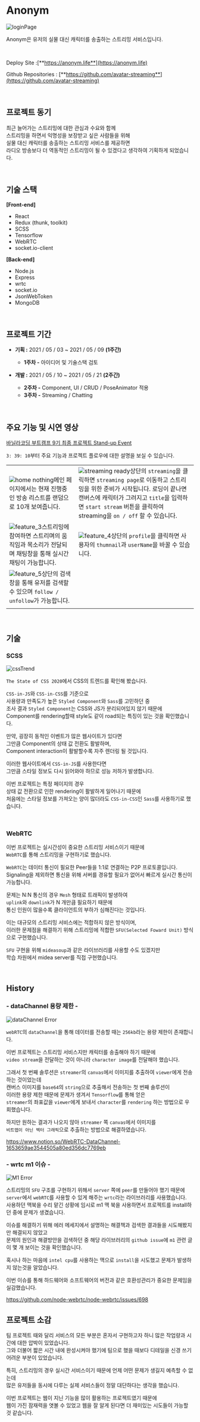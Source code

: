 # Anonym
![loginPage](public/assets/README_assets/loginPage.png)

Anonym은 유저의 실물 대신 캐릭터를 송출하는 스트리밍 서비스입니다.

</br>

Deploy Site :[**https://anonym.life**](https://anonym.life)

Github Repositories : [**https://github.com/avatar-streaming**](https://github.com/avatar-streaming)

</br>

## 프로젝트 동기
최근 늘어가는 스트리밍에 대한 관심과 수요와 함께\
스트리밍을 하면서 익명성을 보장받고 싶은 사람들을 위해\
실물 대신 캐릭터를 송출하는 스트리밍 서비스를 제공하면\
라디오 방송보다 더 역동적인 스트리밍이 될 수 있겠다고 생각하여 기획하게 되었습니다.

</br>

## 기술 스택
**[Front-end]**

- React
- Redux (thunk, toolkit)
- SCSS
- Tensorflow
- WebRTC
- socket.io-client

**[Back-end]**

- Node.js
- Express
- wrtc
- socket.io
- JsonWebToken
- MongoDB

</br>

## 프로젝트 기간

- **기획 :** 2021 / 05 / 03 ~ 2021 / 05 / 09 **(1주간)**
    - **1주차 -**  아이디어 및 기술스택 검토

- **개발 :** 2021 / 05 / 10 ~ 2021 / 05 / 21 **(2주간)**
    - **2주차 -** <React> Component, UI / <Server> CRUD / <TensorFlow> PoseAnimator 적용
    - **3주차 -** <WebRTC> Streaming  / <Socket> Chatting

</br>

## 주요 기능 및 시연 영상

[바닐라코딩 부트캠프 9기 최종 프로젝트 Stand-up Event](https://www.youtube.com/watch?v=F8OHnevCS30&t=13148s)

`3: 39: 10`부터 주요 기능과 프로젝트 플로우에 대한 설명을 보실 수 있습니다.





|                                                             |                                                              |
| ------------------------------------------------------------|------------------------------------------------------------- |
|![home nothing](public/assets/README_assets/home_nothing.png)메인 페이지에서는 현재 진행중인 방송 리스트를 랜덤으로 10개 보여줍니다.|![streaming ready](public/assets/README_assets/streaming_ready.png)상단의 `streaming`을 클릭하면 `streaming page`로 이동하고 스트리밍을 위한 준비가 시작됩니다. 로딩이 끝나면 캔버스에 캐릭터가 그려지고 `title`을 입력하면 `start stream` 버튼을 클릭하여 streaming을 `on / off` 할 수 있습니다.|
| ![feature_3](public/assets/README_assets/streaming_now.png)스트리밍에 참여하면 스트리며의 움직임과 목소리가 전달되며 채팅창을 통해 실시간 채팅이 가능합니다.| ![feature_4](public/assets/README_assets/profile.png)상단의 `profile`을 클릭하면 사용자의 `thumnail`과 `userName`을 바꿀 수 있습니다. |
| ![feature_5](public/assets/README_assets/search.png)상단의 검색창을 통해 유저를 검색할 수 있으며 `follow / unfollow`가 가능합니다.
| |



</br>

## 기술

### SCSS
![cssTrend](public/assets/README_assets/cssTrend.png)


`The State of CSS 2020`에서 CSS의 트렌드를 확인해 봤습니다.

`CSS-in-JS`와 `CSS-in-CSS`를 기준으로\
사용량과 만족도가 높은 `Styled Component`와 `Sass`를 고민하던 중\
조사 결과 `Styled Component`는 CSS와 JS가 분리되어있지 않기 때문에\
Component를 rendering할때
style도 같이 road되는 특징이 있는 것을 확인했습니다.

만약, 굉장히 동적인 이벤트가 많은 웹사이트가 있다면\
그만큼 Component의 상태 값 전환도 활발하며,\
Component interaction이 활발할수록 자주 렌더링 될 것입니다.

이러한 웹사이트에서 `CSS-in-JS`를 사용한다면\
그만큼 스타일 정보도 다시 읽어와야 하므로 성능 저하가 발생합니다.

이번 프로젝트는 특정 페이지의 경우\
상태 값 전환으로 인한 rendering이 활발하게 일어나기 때문에\
처음에는 스타일 정보를 가져오는 양이 많더라도 `CSS-in-CSS`인 `Sass`를 사용하기로 했습니다.

</br>

### WebRTC
이번 프로젝트는 실시간성이 중요한 스트리밍 서비스이기 때문에\
`WebRTC`를 통해 스트리밍을 구현하기로 했습니다.

`WebRTC`는 데이터 통신이 필요한 Peer들을 1:1로 연결하는 P2P 프로토콜입니다.\
Signaling을 제외하면 통신을 위해 서버를 경유할 필요가 없어서 빠르게 실시간 통신이 가능합니다.

문제는 N:N 통신의 경우 `Mesh` 형태로 트래픽이 발생하여\
`uplink`와 `downlink`가 N 개만큼 필요하기 때문에\
통신 인원이 많을수록 클라이언트의 부하가 심해진다는 것입니다.

이는 대규모의 스트리밍 서비스에는 적합하지 않은 방식이며,\
이러한 문제점을 해결하기 위해 스트리밍에 적합한 `SFU(Selected Foward Unit)` 방식으로 구현했습니다.

`SFU` 구현을 위해 `mideasoup`과 같은 라이브러리를 사용할 수도 있겠지만\
학습 차원에서 midea server를 직접 구현했습니다.

</br>

## History
### - dataChannel 용량 제한 -
![dataChannel Error](public/assets/README_assets/dataChannelError.png)

`webRTC`의 `dataChannel`을 통해 데이터를 전송할 때는 `256kb`라는 용량 제한이 존재합니다.

이번 프로젝트는 스트리밍 서비스지만 캐릭터를 송출해야 하기 때문에\
`video stream`을 전달하는 것이 아니라 `character image`를 전달해야 했습니다.

그래서 첫 번째 솔루션은 `streamer`의 `canvas`에서 이미지를 추출하여 `viewer`에게 전송하는 것이었는데\
캔버스 이미지를 `base64`의 `string`으로 추출해서 전송하는 첫 번째 솔루션이\
이러한 용량 제한 때문에 문제가 생겨서 `Tensorflow`를 통해 얻은\
`streamer`의 좌표값을 `viewer`에게 보내서 `character`를 `rendering` 하는 방법으로 우회했습니다.

하지만 원하는 결과가 나오지 않아 `streamer` 쪽 `canvas`에서 이미지를\
`비트맵이 아닌 벡터 그래픽`으로 추출하는 방법으로 해결하였습니다.


https://www.notion.so/WebRTC-DataChannel-1653659ae3544505a80ed356dc7769eb

### - wrtc m1 이슈 -
![M1 Error](public/assets/README_assets/m1Error.png)

스트리밍의 `SFU` 구조를 구현하기 위해서 `server` 쪽에 `peer`를 만들어야 했기 때문에\
`server`에서 `webRTC`를 사용할 수 있게 해주는 `wrtc`라는 라이브러리를 사용했습니다.\
사용하던 맥북을 수리 맡긴 상황에 임시로 m1 맥 북을 사용하면서 프로젝트를 install하던 중에 문제가 생겼습니다.

이슈를 해결하기 위해 에러 메세지에서 설명하는 해결책과 검색한 결과들을 시도해봤지만 해결되지 않았고\
문제의 원인과 해결방안을 검색하던 중 해당 라이브러리의 `github issue`에 `m1` 관련 글이 몇 개 보이는 것을 확인했습니다.

혹시나 하는 마음에 `intel cpu`를 사용하는 맥으로 `install`을 시도했고 문제가 발생하지 않는것을 알았습니다.

이번 이슈를 통해 하드웨어와 소프트웨어의 버전과 같은 호환성관리가 중요한 문제임을 실감했습니다.

https://github.com/node-webrtc/node-webrtc/issues/698
</br>


## 프로젝트 소감
팀 프로젝트 때와 달리 서비스의 모든 부분은 혼자서 구현하고자 하니 
많은 작업량과 시간에 대한 압박이 있었습니다.\
그와 더불어 짧은 시간 내에 완성시켜야 했기에 팀으로 했을 때보다 디테일을 신경 쓰기 어려운 부분이 있었습니다.

특히, 스트리밍의 경우 실시간 서비스이기 때문에 언제 어떤 문제가 생길지 예측할 수 없는데\
많은 유저들을 동시에 다루는 실제 서비스들이 정말 대단하다는 생각을 했습니다.

이번 프로젝트는 웹이 지닌 기능을 많이 활용하는 프로젝트였기 때문에\
웹이 가진 잠재력을 엿볼 수 있었고 웹을 잘 알게 된다면 더 재미있는 시도들이 가능할 것 같습니다.
